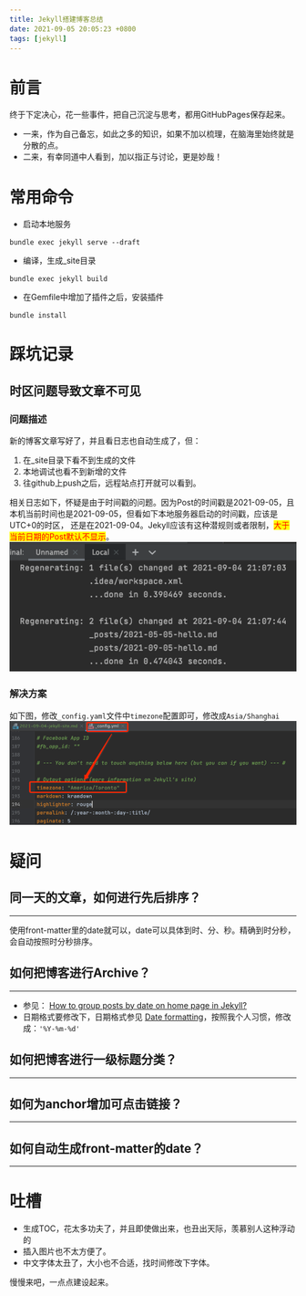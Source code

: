 ```yaml
---
title: Jekyll搭建博客总结
date: 2021-09-05 20:05:23 +0800
tags: [jekyll]
---
```

# 前言
终于下定决心，花一些事件，把自己沉淀与思考，都用GitHubPages保存起来。
* 一来，作为自己备忘，如此之多的知识，如果不加以梳理，在脑海里始终就是分散的点。
* 二来，有幸同道中人看到，加以指正与讨论，更是妙哉！

# 常用命令
- 启动本地服务
```shell
bundle exec jekyll serve --draft
```

- 编译，生成_site目录
```shell
bundle exec jekyll build
```

- 在Gemfile中增加了插件之后，安装插件
```shell
bundle install
```

# 踩坑记录
## 时区问题导致文章不可见
### 问题描述
新的博客文章写好了，并且看日志也自动生成了，但：
1. 在_site目录下看不到生成的文件
2. 本地调试也看不到新增的文件
3. 往github上push之后，远程站点打开就可以看到。

相关日志如下，怀疑是由于时间戳的问题。因为Post的时间戳是2021-09-05，且本机当前时间也是2021-09-05，但看如下本地服务器启动的时间戳，应该是UTC+0的时区，
还是在2021-09-04。Jekyll应该有这种潜规则或者限制，<mark><font color=red>大于当前日期的Post默认不显示</font></mark>。
![site-generate-error.png](../assets/img/site-generate-error.png)
### 解决方案
如下图，修改`_config.yaml`文件中`timezone`配置即可，修改成`Asia/Shanghai`
![2021-09-05-jekyll-site-timezone-config-yaml.png](../assets/img/2021-09-05-jekyll-site-timezone-config-yaml.png)

# 疑问
## 同一天的文章，如何进行先后排序？
---
使用front-matter里的date就可以，date可以具体到时、分、秒。精确到时分秒，会自动按照时分秒排序。


## 如何把博客进行Archive？
***
- 参见： [How to group posts by date on home page in Jekyll?](https://stackoverflow.com/questions/18669143/how-to-group-posts-by-date-on-home-page-in-jekyll)
- 日期格式要修改下，日期格式参见 [Date formatting](https://learn.cloudcannon.com/jekyll/date-formatting/)，按照我个人习惯，修改成：`'%Y-%m-%d'`

## 如何把博客进行一级标题分类？
---


## 如何为anchor增加可点击链接？
---

## 如何自动生成front-matter的date？
---

# 吐槽
* 生成TOC，花太多功夫了，并且即使做出来，也丑出天际，羡慕别人这种浮动的
* 插入图片也不太方便了。
* 中文字体太丑了，大小也不合适，找时间修改下字体。

慢慢来吧，一点点建设起来。